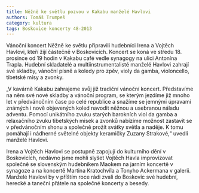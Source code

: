 ```yaml
---
title: Něžně ke světlu pozvou v Kakabu manželé Havlovi
authors: Tomáš Trumpeš
category: kultura
tags: Boskovice koncerty 48-2013
---
```


Vánoční koncert Něžně ke světlu připravili hudebníci Irena a Vojtěch Havlovi, kteří žijí částečně v Boskovicích. Koncert se koná ve středu 18. prosince od 19 hodin v Kakabu café vedle synagogy na ulici Antonína Trapla. Hudební skladatelé a multiinstrumentalisté manželé Havlovi zahrají své skladby, vánoční písně a koledy pro zpěv, violy da gamba, violoncello, tibetské mísy a zvonky.

„V kavárně Kakabu zahrajeme svůj již tradiční vánoční koncert. Představíme na něm své nové skladby a vánoční program, se kterým jezdíme již mnoho let v předvánočním čase po celé republice a snažíme se jemnými úpravami známých i nově objevených koled navodit něžnou a usebranou náladu adventu. Pomocí unikátního zvuku starých barokních viol da gamba a relaxačního zvuku tibetských misek a zvonků nabízíme možnost zastavit se v předvánočním shonu a společně prožít svátky světla a naděje. K tomu pomáhají i nádherné světelné objekty keramičky Zuzany Strakové,“ uvedli manželé Havlovi.

Irena a Vojtěch Havlovi se postupně zapojují do kulturního dění v Boskovicích, nedávno jsme mohli slyšet Vojtěch Havla improvizovat společně se slovenským hudebníkem Maokem na jarním koncertě v synagoze a na koncertě Martina Kratochvíla a Tonyho Ackermana v galerii. Manželé Havlovi by v příštím roce rádi zvali do Boskovic své hudební, herecké a taneční přátele na společné koncerty a besedy.